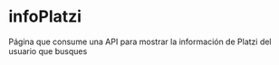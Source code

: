 # infoPlatzi
Página que consume una API para mostrar la información de Platzi del usuario que busques
